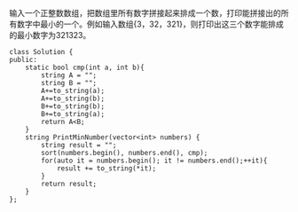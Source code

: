 输入一个正整数数组，把数组里所有数字拼接起来排成一个数，打印能拼接出的所有数字中最小的一个。例如输入数组{3，32，321}，则打印出这三个数字能排成的最小数字为321323。

```
class Solution {
public:
    static bool cmp(int a, int b){
        string A = "";
        string B = "";
        A+=to_string(a);
        A+=to_string(b);
        B+=to_string(b);
        B+=to_string(a);
        return A<B;
    }
    string PrintMinNumber(vector<int> numbers) {
        string result = "";
        sort(numbers.begin(), numbers.end(), cmp);
        for(auto it = numbers.begin(); it != numbers.end();++it){
            result += to_string(*it);
        }
        return result;
    }
};
```